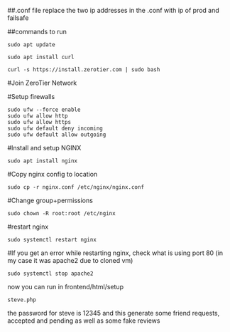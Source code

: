 ##.conf file
replace the two ip addresses in the .conf with ip of prod and failsafe

##commands to run
```
sudo apt update 

sudo apt install curl

curl -s https://install.zerotier.com | sudo bash
```

#Join ZeroTier Network

#Setup firewalls
```
sudo ufw --force enable
sudo ufw allow http
sudo ufw allow https
sudo ufw default deny incoming
sudo ufw default allow outgoing
```

#Install and setup NGINX
```
sudo apt install nginx
```
#Copy nginx config to location
```
sudo cp -r nginx.conf /etc/nginx/nginx.conf
```
#Change group+permissions
```
sudo chown -R root:root /etc/nginx
```
#restart nginx
```
sudo systemctl restart nginx
```

#If you get an error while restarting nginx, check what is using port 80 (in my case it was apache2 due to cloned vm)
```
sudo systemctl stop apache2
```
now you can run in frontend/html/setup
```
steve.php
```
the password for steve is 12345 and this generate some friend requests, accepted and pending as well as some fake reviews
